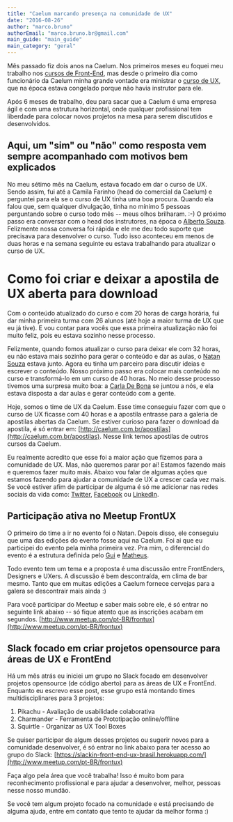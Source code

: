 ```yaml
---
title: "Caelum marcando presença na comunidade de UX"
date: "2016-08-26"
author: "marco.bruno"
authorEmail: "marco.bruno.br@gmail.com"
main_guide: "main_guide"
main_category: "geral"
---
```


Mês passado fiz dois anos na Caelum. Nos primeiros meses eu foquei meu trabalho nos [cursos de Front-End](https://www.caelum.com.br/cursos-web-front-end/), mas desde o primeiro dia como funcionário da Caelum minha grande vontade era ministrar o [curso de UX](https://www.caelum.com.br/curso-ux-usabilidade-mobile-web/), que na época estava congelado porque não havia instrutor para ele.

Após 6 meses de trabalho, deu para sacar que a Caelum é uma empresa ágil e com uma estrutura horizontal, onde qualquer profissional tem liberdade para colocar novos projetos na mesa para serem discutidos e desenvolvidos.

## Aqui, um "sim" ou "não" como resposta vem sempre acompanhado com motivos bem explicados

No meu sétimo mês na Caelum, estava focado em dar o curso de UX. Sendo assim, fui até a Camila Farinho (head do comercial da Caelum) e perguntei para ela se o curso de UX tinha uma boa procura. Quando ela falou que, sem qualquer divulgação, tinha no mínimo 5 pessoas perguntando sobre o curso todo mês -- meus olhos brilharam. :-) O próximo passo era conversar com o head dos instrutores, na época o [Alberto Souza](https://twitter.com/alberto_souza). Felizmente nossa conversa foi rápida e ele me deu todo suporte que precisava para desenvolver o curso. Tudo isso aconteceu em menos de duas horas e na semana seguinte eu estava trabalhando para atualizar o curso de UX.

# Como foi criar e deixar a apostila de UX aberta para download

Com o conteúdo atualizado do curso e com 20 horas de carga horária, fui dar minha primeira turma com 26 alunos (até hoje a maior turma de UX que eu já tive). E vou contar para vocês que essa primeira atualização não foi muito feliz, pois eu estava sozinho nesse processo.

Felizmente, quando fomos atualizar o curso para deixar ele com 32 horas, eu não estava mais sozinho para gerar o conteúdo e dar as aulas, o [Natan Souza](https://twitter.com/designernatan) estava junto. Agora eu tinha um parceiro para discutir ideias e escrever o conteúdo. Nosso próximo passo era colocar mais conteúdo no curso e transformá-lo em um curso de 40 horas. No meio desse processo tivemos uma surpresa muito boa: a [Carla De Bona](https://twitter.com/carladebona) se juntou a nós, e ela estava disposta a dar aulas e gerar conteúdo com a gente.

Hoje, somos o time de UX da Caelum. Esse time conseguiu fazer com que o curso de UX ficasse com 40 horas e a apostila entrasse para a galeria de apostilas abertas da Caelum. Se estiver curioso para fazer o download da apostila, é só entrar em: [http://caelum.com.br/apostilas](http://caelum.com.br/apostilas). Nesse link temos apostilas de outros cursos da Caelum.

Eu realmente acredito que esse foi a maior ação que fizemos para a comunidade de UX. Mas, não queremos parar por aí! Estamos fazendo mais e queremos fazer muito mais. Abaixo vou falar de algumas ações que estamos fazendo para ajudar a comunidade de UX a crescer cada vez mais. Se você estiver afim de participar de alguma é só me adicionar nas redes sociais da vida como: [Twitter](https://twitter.com/marcobrunobr), [Facebook](https://www.facebook.com/marco.bruno.br) ou [LinkedIn](https://br.linkedin.com/in/marcobrunobr).

## Participação ativa no Meetup FrontUX

O primeiro do time a ir no evento foi o Natan. Depois disso, ele conseguiu que uma das edições do evento fosse aqui na Caelum. Foi ai que eu participei do evento pela minha primeira vez. Pra mim, o diferencial do evento é a estrutura definida pelo [Gui](https://twitter.com/ogmoura) e [Matheus](https://twitter.com/matmarsiglio).

Todo evento tem um tema e a proposta é uma discussão entre FrontEnders, Designers e UXers. A discussão é bem descontraída, em clima de bar mesmo. Tanto que em muitas edições a Caelum fornece cervejas para a galera se descontrair mais ainda :)

Para você participar do Meetup e saber mais sobre ele, é só entrar no seguinte link abaixo -- só fique atento que as inscrições acabam em segundos. [http://www.meetup.com/pt-BR/frontux](http://www.meetup.com/pt-BR/frontux)

## Slack focado em criar projetos opensource para áreas de UX e FrontEnd

Há um mês atrás eu iniciei um grupo no Slack focado em desenvolver projetos opensource (de código aberto) para as áreas de UX e FrontEnd. Enquanto eu escrevo esse post, esse grupo está montando times multidisciplinares para 3 projetos:

1. Pikachu - Avaliação de usabilidade colaborativa
2. Charmander - Ferramenta de Prototipação online/offline
3. Squirtle - Organizar as UX Tool Boxes

Se quiser participar de algum desses projetos ou sugerir novos para a comunidade desenvolver, é só entrar no link abaixo para ter acesso ao grupo do Slack: [https://slackin-front-end-ux-brasil.herokuapp.com/](http://www.meetup.com/pt-BR/frontux)

Faça algo pela área que você trabalha! Isso é muito bom para reconhecimento profissional e para ajudar a desenvolver, melhor, pessoas nesse nosso mundão.

Se você tem algum projeto focado na comunidade e está precisando de alguma ajuda, entre em contato que tento te ajudar da melhor forma :)
